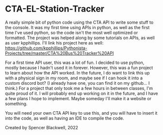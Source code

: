 # CTA-EL-Station-Tracker
A really simple bit of python code using the CTA API to write some stuff to the console. 
It was my first time using APIs in python, as well as the first time I've used python, so the code isn't the most well optimized or formatted.
The project was helped along by some tutorials on APIs, as well as user kpphillips. I'll link his project here as well:
https://github.com/kpphillips/Pythonista-Projects/tree/master/CTA%20Bus%20Tracker%20API

For a first time API user, this was a lot of fun. I decided to use python, mostly because I hadn't used it in forever. However, this was a fun
project to learn about how the API worked. In the future, I do want to link this up with a physical sign in my room, and maybe see if I can hook
it into a custom discord bot? (I already have one, you can find it on my github... I think.) For a project that only took me a few hours in between classes,
I'm quite proud of it. I will probably end up working on it in the future, and I have a few plans I hope to implement. Maybe someday I'll make it a website or
something. 

You will need your own CTA API key to use this, and you will have to insert it into the code, as well as having an IDE to compile the code.

Created by Spencer Blackwell, 2022 



